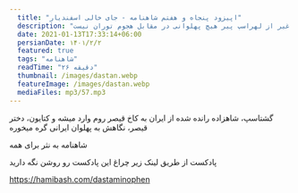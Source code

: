 ```yaml
---
  title: "اپیزود پنجاه و هفتم شاهنامه - جای خالی اسفندیار"
  description: "شهر بلخ بی پناه مانده و غیر از لهراسپ پیر هیچ پهلوانی در مقابل هجوم توران نیست شهر بلخ بی پناه مانده و غیر از لهراسپ پیر هیچ پهلوانی در مقابل هجوم توران نیست شهر بلخ بی پناه مانده و غیر از لهراسپ پیر هیچ پهلوانی در مقابل هجوم توران نیست"
  date: 2021-01-13T17:33:14+06:00
  persianDate: ۱۴۰۱/۲/۲
  featured: true
  tags: "شاهنامه"
  readTime: "۲۶ دقیقه"
  thumbnail: /images/dastan.webp
  featureImage: /images/dastan.webp
  mediaFiles: mp3/57.mp3
---
```

گشتاسپ، شاهزاده رانده شده از ایران به کاخ قیصر روم وارد میشه و کتایون، دختر قیصر، نگاهش به پهلوان ایرانی گره میخوره

شاهنامه به نثر برای همه

پادکست
از طریق لینک زیر چراغ این پادکست رو روشن نگه دارید

https://hamibash.com/dastaminophen